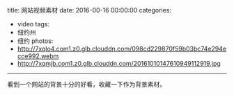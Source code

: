 title: 网站视频素材
date: 2016-00-16 00:00:00
categories:
- video
tags:
- 纽约州
- 纽约
photos:
- http://7xqlo4.com1.z0.glb.clouddn.com/098cd229870f59b03bc74e294ecce992.webm
- http://7xqmjb.com1.z0.glb.clouddn.com/20161010147610949112919.jpg
---

看到一个网站的背景十分的好看，收藏一下作为背景素材。